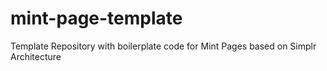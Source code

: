 # mint-page-template
Template Repository with boilerplate code for Mint Pages based on Simplr Architecture
